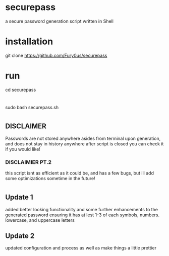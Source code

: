 # securepass
a secure password generation script written in Shell
# installation
git clone https://github.com/Fury0us/securepass
# run
cd securepass
#
sudo bash securepass.sh
#
## DISCLAIMER
Passwords are not stored anywhere asides from terminal upon generation, and does not stay in history anywhere after script is closed
you can check it if you would like!
### DISCLAIMIER PT.2
this script isnt as efficient as it could be, and has a few bugs, but ill add some optimizations sometime in the future!
#
## Update 1
added better looking functionality and some further enhancements to the generated password ensuring it has at lest 1-3 of each 
symbols, numbers. lowercase, and uppercase letters
## Update 2
updated configuration and process as well as make things a little prettier
